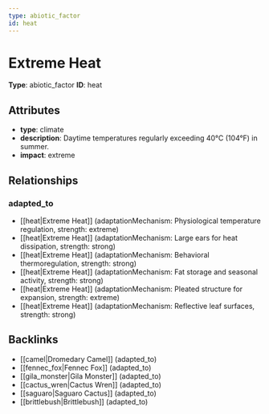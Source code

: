 ```yaml
---
type: abiotic_factor
id: heat
---
```


# Extreme Heat

**Type**: abiotic_factor
**ID**: heat

## Attributes

- **type**: climate
- **description**: Daytime temperatures regularly exceeding 40°C (104°F) in summer.
- **impact**: extreme

## Relationships

### adapted_to

- [[heat|Extreme Heat]] (adaptationMechanism: Physiological temperature regulation, strength: extreme)
- [[heat|Extreme Heat]] (adaptationMechanism: Large ears for heat dissipation, strength: strong)
- [[heat|Extreme Heat]] (adaptationMechanism: Behavioral thermoregulation, strength: strong)
- [[heat|Extreme Heat]] (adaptationMechanism: Fat storage and seasonal activity, strength: strong)
- [[heat|Extreme Heat]] (adaptationMechanism: Pleated structure for expansion, strength: extreme)
- [[heat|Extreme Heat]] (adaptationMechanism: Reflective leaf surfaces, strength: strong)

## Backlinks

- [[camel|Dromedary Camel]] (adapted_to)
- [[fennec_fox|Fennec Fox]] (adapted_to)
- [[gila_monster|Gila Monster]] (adapted_to)
- [[cactus_wren|Cactus Wren]] (adapted_to)
- [[saguaro|Saguaro Cactus]] (adapted_to)
- [[brittlebush|Brittlebush]] (adapted_to)

